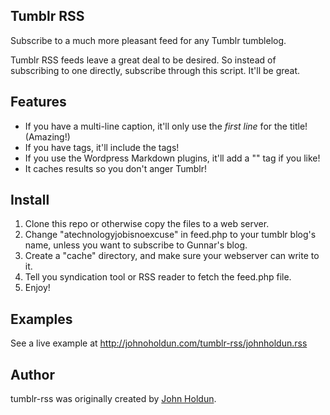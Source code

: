 ## Tumblr RSS ##

Subscribe to a much more pleasant feed for any Tumblr tumblelog.

Tumblr RSS feeds leave a great deal to be desired. So instead of subscribing
to one directly, subscribe through this script. It'll be great.

## Features ##

* If you have a multi-line caption, it'll only use the *first line* for the title! (Amazing!)
* If you have tags, it'll include the tags!
* If you use the Wordpress Markdown plugins, it'll add a "<!--nomarkdown-->" tag if you like!
* It caches results so you don't anger Tumblr!

## Install ##

1. Clone this repo or otherwise copy the files to a web server.
2. Change "atechnologyjobisnoexcuse" in feed.php to your tumblr blog's name,
unless you want to subscribe to Gunnar's blog.
3. Create a "cache" directory, and make sure your webserver can write to it.
4. Tell you syndication tool or RSS reader to fetch the feed.php file.
5. Enjoy!

## Examples ##

See a live example at http://johnoholdun.com/tumblr-rss/johnholdun.rss

## Author ##

tumblr-rss was originally created by [John Holdun](http://github.com/johnhouldun).
